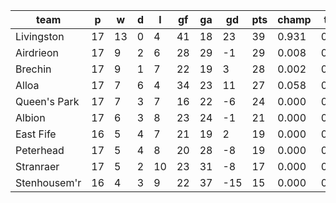 |     team     | p  | w  | d | l  | gf | ga | gd  | pts | champ | top2  | top3  | top4  |  5-7  | bot4  | bot3  | bot2  |
|--------------|----|----|---|----|----|----|-----|-----|-------|-------|-------|-------|-------|-------|-------|-------|
| Livingston   | 17 | 13 | 0 |  4 | 41 | 18 |  23 |  39 | 0.931 | 0.992 | 0.999 | 1.000 | 0.000 | 0.000 | 0.000 | 0.000|
| Airdrieon    | 17 |  9 | 2 |  6 | 28 | 29 |  -1 |  29 | 0.008 | 0.180 | 0.504 | 0.708 | 0.255 | 0.083 | 0.037 | 0.013|
| Brechin      | 17 |  9 | 1 |  7 | 22 | 19 |   3 |  28 | 0.002 | 0.073 | 0.259 | 0.486 | 0.421 | 0.191 | 0.093 | 0.029|
| Alloa        | 17 |  7 | 6 |  4 | 34 | 23 |  11 |  27 | 0.058 | 0.681 | 0.877 | 0.952 | 0.046 | 0.006 | 0.002 | 0.001|
| Queen's Park | 17 |  7 | 3 |  7 | 16 | 22 |  -6 |  24 | 0.000 | 0.026 | 0.116 | 0.267 | 0.514 | 0.374 | 0.219 | 0.096|
| Albion       | 17 |  6 | 3 |  8 | 23 | 24 |  -1 |  21 | 0.000 | 0.020 | 0.095 | 0.217 | 0.499 | 0.455 | 0.284 | 0.132|
| East Fife    | 16 |  5 | 4 |  7 | 21 | 19 |   2 |  19 | 0.000 | 0.022 | 0.098 | 0.225 | 0.504 | 0.444 | 0.271 | 0.132|
| Peterhead    | 17 |  5 | 4 |  8 | 20 | 28 |  -8 |  19 | 0.000 | 0.007 | 0.040 | 0.102 | 0.428 | 0.661 | 0.471 | 0.261|
| Stranraer    | 17 |  5 | 2 | 10 | 23 | 31 |  -8 |  17 | 0.000 | 0.001 | 0.012 | 0.040 | 0.264 | 0.822 | 0.697 | 0.492|
| Stenhousem'r | 16 |  4 | 3 |  9 | 22 | 37 | -15 |  15 | 0.000 | 0.000 | 0.002 | 0.005 | 0.069 | 0.966 | 0.927 | 0.844|
